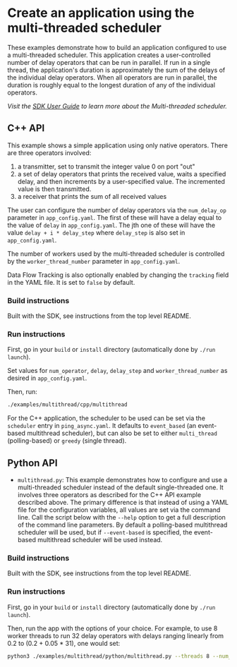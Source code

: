 # Create an application using the multi-threaded scheduler

These examples demonstrate how to build an application configured to use a multi-threaded scheduler. This application creates a user-controlled number of delay operators that can be run in parallel. If run in a single thread, the application's duration is approximately the sum of the delays of the individual delay operators. When all operators are run in parallel, the duration is roughly equal to the longest duration of any of the individual operators.

*Visit the [SDK User Guide](https://docs.nvidia.com/holoscan/sdk-user-guide/components/schedulers.html) to learn more about the Multi-threaded scheduler.*

## C++ API

This example shows a simple application using only native operators. There are three operators involved:
  1. a transmitter, set to transmit the integer value 0 on port "out"
  2. a set of delay operators that prints the received value, waits a specified delay, and then increments by a user-specified value. The incremented value is then transmitted.
  3. a receiver that prints the sum of all received values

The user can configure the number of delay operators via the `num_delay_op` parameter in `app_config.yaml`. The first of these will have a delay equal to the value of `delay` in `app_config.yaml`. The jth one of these will have the value `delay + i * delay_step` where `delay_step` is also set in `app_config.yaml`.

The number of workers used by the multi-threaded scheduler is controlled by the `worker_thread_number` parameter in `app_config.yaml`.

Data Flow Tracking is also optionally enabled by changing the `tracking` field in the YAML file.
It is set to `false` by default.

### Build instructions

Built with the SDK, see instructions from the top level README.

### Run instructions

First, go in your `build` or `install` directory (automatically done by `./run launch`).

Set values for `num_operator`, `delay`, `delay_step` and `worker_thread_number` as desired in `app_config.yaml`.

Then, run:
```bash
./examples/multithread/cpp/multithread
```

For the C++ application, the scheduler to be used can be set via the `scheduler` entry in `ping_async.yaml`. It defaults to `event_based` (an event-based multithread scheduler), but can also be set to either `multi_thread` (polling-based) or `greedy` (single thread).

## Python API

- `multithread.py`: This example demonstrates how to configure and use a multi-threaded scheduler instead of the default single-threaded one. It involves three operators as described for the C++ API example described above. The primary difference is that instead of using a YAML file for the configuration variables, all values are set via the command line. Call the script below with the `--help` option to get a full description of the command line parameters. By default a polling-based multithread scheduler will be used, but if `--event-based` is specified, the event-based multithread scheduler will be used instead.

### Build instructions

Built with the SDK, see instructions from the top level README.

### Run instructions

First, go in your `build` or `install` directory (automatically done by `./run launch`).

Then, run the app with the options of your choice. For example, to use 8 worker threads to run 32 delay operators with delays ranging linearly from 0.2 to (0.2 + 0.05 * 31), one would set:

```bash
python3 ./examples/multithread/python/multithread.py --threads 8 --num_delay_ops 32 --delay 0.2 --delay_step 0.05 --event-based
```
